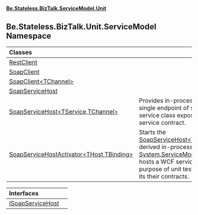 #### [Be.Stateless.BizTalk.ServiceModel.Unit](README.md 'README')

## Be.Stateless.BizTalk.Unit.ServiceModel Namespace

| Classes | |
| :--- | :--- |
| [RestClient](RestClient.md 'Be.Stateless.BizTalk.Unit.ServiceModel.RestClient') | |
| [SoapClient](SoapClient.md 'Be.Stateless.BizTalk.Unit.ServiceModel.SoapClient') | |
| [SoapClient&lt;TChannel&gt;](SoapClient_TChannel_.md 'Be.Stateless.BizTalk.Unit.ServiceModel.SoapClient<TChannel>') | |
| [SoapServiceHost](SoapServiceHost.md 'Be.Stateless.BizTalk.Unit.ServiceModel.SoapServiceHost') | |
| [SoapServiceHost&lt;TService,TChannel&gt;](SoapServiceHost_TService,TChannel_.md 'Be.Stateless.BizTalk.Unit.ServiceModel.SoapServiceHost<TService,TChannel>') | Provides in-process self-hosting for a single endpoint of some [TService](SoapServiceHost_TService,TChannel_.md#Be.Stateless.BizTalk.Unit.ServiceModel.SoapServiceHost_TService,TChannel_.TService 'Be.Stateless.BizTalk.Unit.ServiceModel.SoapServiceHost<TService,TChannel>.TService') service class exposing a [TChannel](SoapServiceHost_TService,TChannel_.md#Be.Stateless.BizTalk.Unit.ServiceModel.SoapServiceHost_TService,TChannel_.TChannel 'Be.Stateless.BizTalk.Unit.ServiceModel.SoapServiceHost<TService,TChannel>.TChannel') service contract. |
| [SoapServiceHostActivator&lt;THost,TBinding&gt;](SoapServiceHostActivator_THost,TBinding_.md 'Be.Stateless.BizTalk.Unit.ServiceModel.SoapServiceHostActivator<THost,TBinding>') | Starts the [SoapServiceHost&lt;TService,TChannel&gt;](SoapServiceHost_TService,TChannel_.md 'Be.Stateless.BizTalk.Unit.ServiceModel.SoapServiceHost<TService,TChannel>')-derived in-process [System.ServiceModel.ServiceHost](https://docs.microsoft.com/en-us/dotnet/api/System.ServiceModel.ServiceHost 'System.ServiceModel.ServiceHost') that hosts a WCF service endpoint for the purpose of unit testing a WCF service or its their contracts. |

| Interfaces | |
| :--- | :--- |
| [ISoapServiceHost](ISoapServiceHost.md 'Be.Stateless.BizTalk.Unit.ServiceModel.ISoapServiceHost') | |
